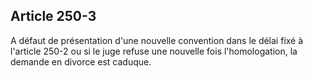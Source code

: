 Article 250-3
----
A défaut de présentation d'une nouvelle convention dans le délai fixé à
l'article 250-2 ou si le juge refuse une nouvelle fois l'homologation, la
demande en divorce est caduque.
